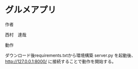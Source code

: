 グルメアプリ
====
作者

西村　達哉

動作

ダウンロード後requirements.txtから環境構築
server.py を起動後、http://127.0.0.1:8000/ に接続することで動作を開始する。
